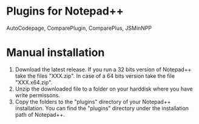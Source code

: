 # Plugins for Notepad++

AutoCodepage, ComparePlugin, ComparePlus, JSMinNPP


# Manual installation

1. Download the latest release. If you run a 32 bits version of Notepad++ take the files "XXX.zip". In case of a 64 bits version take the file "XXX.x64.zip".
2. Unzip the downloaded file to a folder on your harddisk where you have write permissons.
3. Copy the folders to the "plugins" directory of your Notepad++ installation. You can find the "plugins" directory under the installation path of Notepad++.
